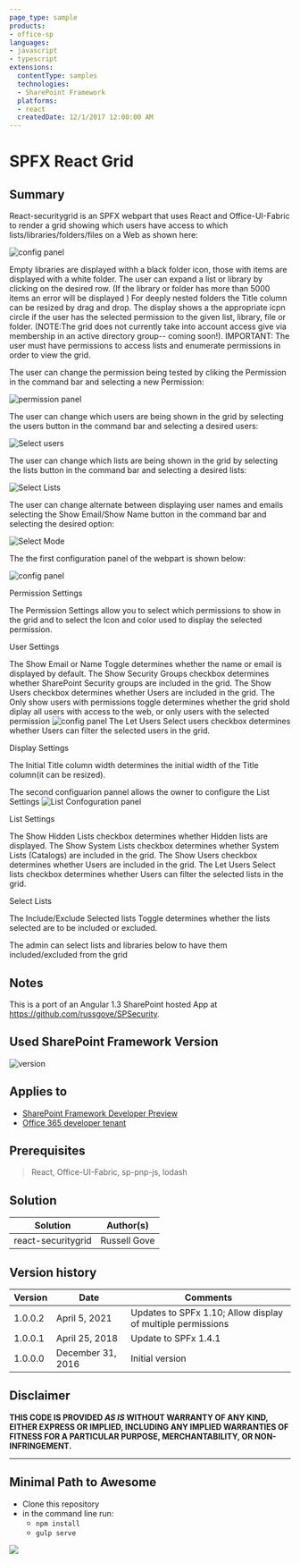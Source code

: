 ```yaml
---
page_type: sample
products:
- office-sp
languages:
- javascript
- typescript
extensions:
  contentType: samples
  technologies:
  - SharePoint Framework
  platforms:
  - react
  createdDate: 12/1/2017 12:00:00 AM
---
```

# SPFX React Grid

## Summary

React-securitygrid is an SPFX webpart that uses React and Office-UI-Fabric to render a grid showing which users have access to which lists/libraries/folders/files on a Web as shown here:

![config panel](./src/images/MainDisplay.gif)

Empty libraries are displayed withh a black folder icon, those with items are displayed with a white folder. The user can expand a list or library by clicking on the desired row. (If the library or folder has more than 5000 items an error will be displayed ) For deeply nested folders the Title column can be resized by drag and drop. The display shows a the appropriate icpn circle if the user has the selected permission to the given list, library, file or folder. (NOTE:The grid does not currently take into account access give via membership in an active directory group-- coming soon!). IMPORTANT: The user must have permissions to access lists and enumerate permissions in order to view the grid.

The user can change the permission being tested by cliking the Permission in the command bar and selecting a new Permission:

![permission panel](./src/images/selectPermissionsPopout.PNG)

The user can change which users are being shown in the grid by selecting the users button in the command bar and selecting a desired users:

![Select users](./src/images/SelectUsersPopout.PNG)

The user can change which lists are being shown in the grid by selecting the lists button in the command bar and selecting a desired lists:

![Select Lists](./src/images/Selectlistspopout.PNG)

The user can change alternate between displaying user names and emails  selecting the Show Email/Show Name button in the command bar and selecting the desired option:

![Select Mode](./src/images/SelectDisplayModePopout.PNG)

The the first configuration panel of the webpart is shown below:

![config panel](./src/images/Configuration.PNG)

Permission Settings

The Permission Settings allow you to select which permissions to show in the grid and to select the Icon and color used to display the selected permission.

User Settings

The Show Email or Name Toggle determines whether the name or email is displayed by default.
The Show Security Groups checkbox determines whether SharePoint Security groups are included in the grid.
The Show Users checkbox determines whether Users are included in the grid.
The Only show users with permissions toggle determines whether the grid shold diplay all users with access to the web, or only users with the selected permission
![config panel](./src/images/Permissions.gif)
The Let Users Select users checkbox determines whether Users can filter the selected users in the grid.

Display Settings

The Initial Title column width determines the initial width of the Title column(it can be resized).

The second configuarion pannel allows the owner to configure the List Settings
![List Confoguration panel](./src/images/ListConfiguration.PNG)

List Settings

The Show Hidden Lists checkbox determines whether Hidden lists  are displayed.
The Show System Lists checkbox determines whether System Lists (Catalogs) are included in the grid.
The Show Users checkbox determines whether Users are included in the grid.
The Let Users Select lists checkbox determines whether Users can filter the selected lists in the grid.

Select Lists

The Include/Exclude Selected lists Toggle determines whether the lists selected are to be included or excluded.

The admin can select lists and libraries below to have them included/excluded from the grid

## Notes

This is a port of an Angular 1.3 SharePoint hosted App at https://github.com/russgove/SPSecurity.

## Used SharePoint Framework Version

![version](https://img.shields.io/badge/version-1.10-green.svg)

## Applies to

* [SharePoint Framework Developer Preview](http://dev.office.com/sharepoint/docs/spfx/sharepoint-framework-overview)
* [Office 365 developer tenant](http://dev.office.com/sharepoint/docs/spfx/set-up-your-developer-tenant)

## Prerequisites

> React, Office-UI-Fabric, sp-pnp-js, lodash

## Solution

Solution|Author(s)
--------|---------
 react-securitygrid | Russell Gove

## Version history

Version|Date|Comments
-------|----|--------
1.0.0.2|April 5, 2021| Updates to SPFx 1.10; Allow display of multiple permissions
1.0.0.1|April 25, 2018|Update to SPFx 1.4.1
1.0.0.0|December 31, 2016|Initial version

## Disclaimer

**THIS CODE IS PROVIDED *AS IS* WITHOUT WARRANTY OF ANY KIND, EITHER EXPRESS OR IMPLIED, INCLUDING ANY IMPLIED WARRANTIES OF FITNESS FOR A PARTICULAR PURPOSE, MERCHANTABILITY, OR NON-INFRINGEMENT.**

---

## Minimal Path to Awesome

- Clone this repository
- in the command line run:
  - `npm install`
  - `gulp serve`

<img src="https://telemetry.sharepointpnp.com/sp-dev-fx-webparts/samples/react-securitygrid" />
